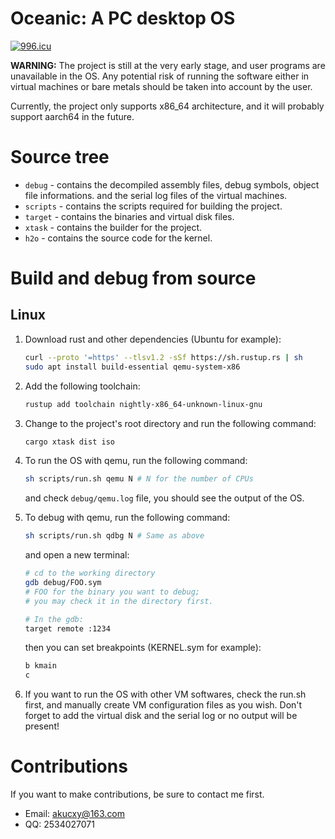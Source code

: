 # Oceanic: A PC desktop OS

[![996.icu](https://img.shields.io/badge/link-996.icu-red.svg)](https://996.icu)

**WARNING:** The project is still at the very early stage, and user programs are
unavailable in the OS. Any potential risk of running the software either in 
virtual machines or bare metals should be taken into account by the user.

Currently, the project only supports x86_64 architecture, and it will probably
support aarch64 in the future. 

# Source tree

- `debug` - contains the decompiled assembly files, debug symbols, object file informations. and the serial log files of the virtual machines.
- `scripts` - contains the scripts required for building the project.
- `target` - contains the binaries and virtual disk files.
- `xtask` - contains the builder for the project.
- `h2o` - contains the source code for the kernel.

# Build and debug from source

## Linux

1. Download rust and other dependencies (Ubuntu for example):
   ```sh
   curl --proto '=https' --tlsv1.2 -sSf https://sh.rustup.rs | sh
   sudo apt install build-essential qemu-system-x86
   ```

2. Add the following toolchain:
   ```sh
   rustup add toolchain nightly-x86_64-unknown-linux-gnu
   ```

3. Change to the project's root directory and run the following command:
   ```sh
   cargo xtask dist iso
   ```

4. To run the OS with qemu, run the following command:
   ```sh
   sh scripts/run.sh qemu N # N for the number of CPUs
   ```
   and check `debug/qemu.log` file, you should see the output of the OS.

5. To debug with qemu, run the following command:
   ```sh
   sh scripts/run.sh qdbg N # Same as above
   ```
   and open a new terminal:
   ```sh
   # cd to the working directory
   gdb debug/FOO.sym
   # FOO for the binary you want to debug;
   # you may check it in the directory first.

   # In the gdb:
   target remote :1234
   ```
   then you can set breakpoints (KERNEL.sym for example):
   ```sh
   b kmain
   c
   ```

6. If you want to run the OS with other VM softwares, check the run.sh first,
   and manually create VM configuration files as you wish. Don't forget to add
   the virtual disk and the serial log or no output will be present!

# Contributions

If you want to make contributions, be sure to contact me first.
* Email: [akucxy@163.com](mailto:akucxy@163.com)
* QQ: 2534027071
